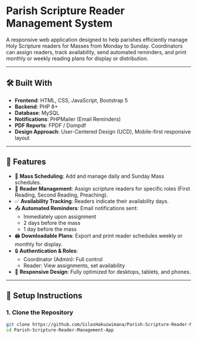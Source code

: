 
# Parish Scripture Reader Management System

A responsive web application designed to help parishes efficiently manage Holy Scripture readers for Masses from Monday to Sunday. Coordinators can assign readers, track availability, send automated reminders, and print monthly or weekly reading plans for display or distribution.

---

## 🛠️ Built With

- **Frontend**: HTML, CSS, JavaScript, Bootstrap 5
- **Backend**: PHP 8+
- **Database**: MySQL
- **Notifications**: PHPMailer (Email Reminders)
- **PDF Reports**: FPDF / Dompdf
- **Design Approach**: User-Centered Design (UCD), Mobile-first responsive layout

---

## 📌 Features

- 📅 **Mass Scheduling**: Add and manage daily and Sunday Mass schedules.
- 👤 **Reader Management**: Assign scripture readers for specific roles (First Reading, Second Reading, Preaching).
- ✅ **Availability Tracking**: Readers indicate their availability days.
- 📤 **Automated Reminders**: Email notifications sent:
  - Immediately upon assignment
  - 2 days before the mass
  - 1 day before the mass
- 🖨️ **Downloadable Plans**: Export and print reader schedules weekly or monthly for display.
- 🔒 **Authentication & Roles**:
  - Coordinator (Admin): Full control
  - Reader: View assignments, set availability
- 📱 **Responsive Design**: Fully optimized for desktops, tablets, and phones.

---

## 🧰 Setup Instructions

### 1. Clone the Repository

```bash
git clone https://github.com/SilasHakuzwimana/Parish-Scripture-Reader-Management-App.git
cd Parish-Scripture-Reader-Management-App
```
